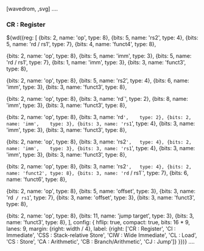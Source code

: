 [wavedrom, ,svg]
....

### CR : Register

${wd({reg: [
{bits: 2, name: 'op',     type: 8},
{bits: 5, name: 'rs2',    type: 4},
{bits: 5, name: 'rd / rs1', type: 7},
{bits: 4, name: 'funct4', type: 8},

{bits: 2, name: 'op',     type: 8},
{bits: 5, name: 'imm',    type: 3},
{bits: 5, name: 'rd / rs1', type: 7},
{bits: 1, name: 'imm',    type: 3},
{bits: 3, name: 'funct3', type: 8},

{bits: 2, name: 'op',     type: 8},
{bits: 5, name: 'rs2',    type: 4},
{bits: 6, name: 'imm',    type: 3},
{bits: 3, name: 'funct3', type: 8},

{bits: 2, name: 'op',     type: 8},
{bits: 3, name: 'rd\`',    type: 2},
{bits: 8, name: 'imm',    type: 3},
{bits: 3, name: 'funct3', type: 8},

{bits: 2, name: 'op',     type: 8},
{bits: 3, name: 'rd`',    type: 2},
  {bits: 2, name: 'imm',    type: 3},
  {bits: 3, name: 'rs1`',   type: 4},
{bits: 3, name: 'imm',    type: 3},
{bits: 3, name: 'funct3', type: 8},

{bits: 2, name: 'op',     type: 8},
{bits: 3, name: 'rs2`',   type: 4},
  {bits: 2, name: 'imm',    type: 3},
  {bits: 3, name: 'rs1`',   type: 4},
{bits: 3, name: 'imm',    type: 3},
{bits: 3, name: 'funct3', type: 8},

{bits: 2, name: 'op',     type: 8},
{bits: 3, name: 'rs2`',   type: 4},
  {bits: 2, name: 'funct2', type: 8},
  {bits: 3, name: 'rd` / rs1\`',   type: 7},
{bits: 6, name: 'funct6', type: 8},

{bits: 2, name: 'op',     type: 8},
{bits: 5, name: 'offset', type: 3},
{bits: 3, name: 'rd` / rs1`',   type: 7},
{bits: 3, name: 'offset', type: 3},
{bits: 3, name: 'funct3', type: 8},

{bits: 2,  name: 'op',     type: 8},
{bits: 11, name: 'jump target', type: 3},
{bits: 3,  name: 'funct3', type: 8},
], config: {
hflip: true,
compact: true,
bits: 16 \* 9, lanes: 9,
margin: {right: width / 4},
label: {right: ['CR : Register', 'CI : Immediate', 'CSS : Stack-relative Store', 'CIW : Wide Immediate', 'CL : Load', 'CS : Store', 'CA : Arithmetic', 'CB : Branch/Arithmetic', 'CJ : Jump']}
}})}
....
